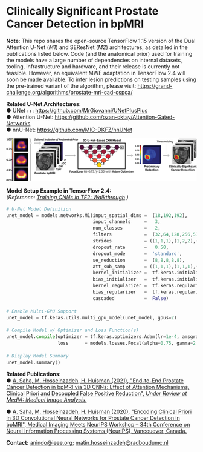 # Clinically Significant Prostate Cancer Detection in bpMRI

**Note**: This repo shares the open-source TensorFlow 1.15 version of the Dual Attention U-Net (*M1*) and SEResNet (*M2*) architectures, as detailed in the publications listed below. Code (and the anatomical prior) used for training the models have a large number of dependencies on internal datasets, tooling, infrastructure and hardware, and their release is currently not feasible. However, an equivalent MWE adaptation in TensorFlow 2.4 will soon be made available. To infer lesion predictions on testing samples using the pre-trained variant of the algorithm, please visit: https://grand-challenge.org/algorithms/prostate-mri-cad-cspca/ 

**Related U-Net Architectures:**  
  ● UNet++: https://github.com/MrGiovanni/UNetPlusPlus  
  ● Attention U-Net: https://github.com/ozan-oktay/Attention-Gated-Networks  
  ● nnU-Net: https://github.com/MIC-DKFZ/nnUNet  

<kbd>![schematic](docs/image.png)</kbd>

**Model Setup Example in TensorFlow 2.4:**  
*(Reference: [Training CNNs in TF2: Walkthrough](https://www.tensorflow.org/tutorials/images/cnn) )*
```python
# U-Net Model Definition
unet_model = models.networks.M1(input_spatial_dims =  (18,192,192),            
                                input_channels     =   3,
                                num_classes        =   2,                       
                                filters            =  (32,64,128,256,512),   
                                strides            = ((1,1,1),(1,2,2),(1,2,2),(2,2,2),(1,1,1)),                         
                                dropout_rate       =   0.50,       
                                dropout_mode       =  'standard',
                                se_reduction       =  (8,8,8,8,8),
                                att_sub_samp       = ((1,1,1),(1,1,1),(1,1,1)),
                                kernel_initializer =  tf.keras.initializers.Orthogonal(gain=1.0), 
                                bias_initializer   =  tf.keras.initializers.TruncatedNormal(mean=0.0, stddev=0.001),   
                                kernel_regularizer =  tf.keras.regularizers.l2(1e-5),
                                bias_regularizer   =  tf.keras.regularizers.l2(1e-5),                                               
                                cascaded           =  False)  

# Enable Multi-GPU Support
unet_model = tf.keras.utils.multi_gpu_model(unet_model, gpus=2)

# Compile Model w/ Optimizer and Loss Function(s)
unet_model.compile(optimizer = tf.keras.optimizers.Adam(lr=1e-4, amsgrad=True), 
                   loss      = models.losses.Focal(alpha=0.75, gamma=2.00).loss)

# Display Model Summary
unet_model.summary()
```

**Related Publications:**  
● [A. Saha, M. Hosseinzadeh, H. Huisman (2021), "End-to-End Prostate Cancer Detection in bpMRI via 3D CNNs: Effect of Attention Mechanisms, Clinical Priori and Decoupled False
  Positive Reduction", *Under Review at MedIA: Medical Image Analysis*.](https://arxiv.org/abs/2101.03244)

● [A. Saha, M. Hosseinzadeh, H. Huisman (2020), "Encoding Clinical Priori in 3D Convolutional Neural Networks for Prostate Cancer Detection in bpMRI", Medical Imaging Meets
  NeurIPS Workshop – 34th Conference on Neural Information Processing Systems (NeurIPS), Vancouever, Canada.](https://arxiv.org/abs/2011.00263)
  
**Contact:** anindo@ieee.org; matin.hosseinzadeh@radboudumc.nl 



